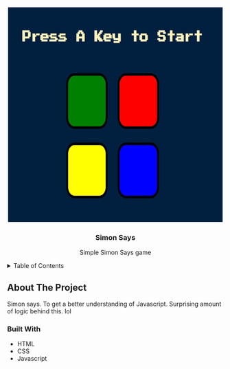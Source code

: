 <a name="readme-top"></a>
<!-- PROJECT LOGO -->
<br />
<div align="center">
    <img src="images/simonsplash.jpg" alt="Splash" height="500" width="500">
</div>
<div align="center">
<h3 align="center">Simon Says</h3>
  <p align="center">
    Simple Simon Says game
    <br />
  </p>
</div>



<!-- TABLE OF CONTENTS -->
<details>
  <summary>Table of Contents</summary>
  <ol>
    <li>
      <a href="#about-the-project">About The Project</a>
      <ul>
        <li><a href="#built-with">Built With</a></li>
      </ul>
    </li>
  </ol>
</details>



<!-- ABOUT THE PROJECT -->
## About The Project
Simon says. To get a better understanding of Javascript. Surprising amount of logic behind this. lol

### Built With

* HTML
* CSS
* Javascript
